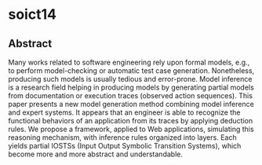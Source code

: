 soict14
=======

## Abstract

Many works related to software engineering rely upon formal models, e.g., to perform model-checking or automatic test case generation. Nonetheless, producing such models is usually tedious and error-prone. Model inference is a research field helping in producing models by generating partial models from documentation or execution traces (observed action sequences). This paper presents a new model generation method combining model inference and expert systems. It appears that an engineer is able to recognize the functional behaviors of an application from its traces by applying deduction rules. We propose a framework, applied to Web applications, simulating this reasoning mechanism, with inference rules organized into layers. Each yields partial IOSTSs (Input Output Symbolic Transition Systems), which become more and more abstract and understandable.

